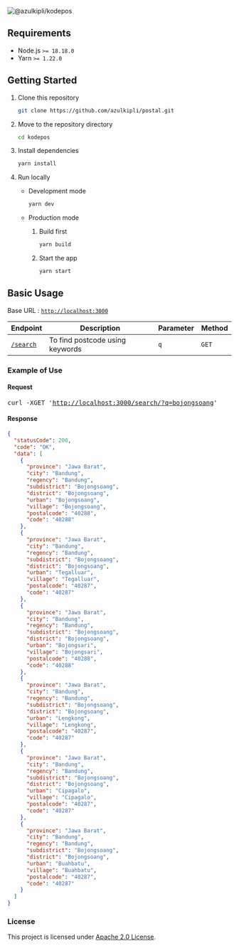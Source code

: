 ![@azulkipli/kodepos](https://socialify.git.ci/azulkipli/postal/image?description=1&descriptionEditable=Indonesian%20postal%20code%20search%20API%20by%20place%20name%2C%20village%20or%20city.&font=Raleway&forks=1&issues=1&logo=https%3A%2F%2Fraw.githubusercontent.com%2Ftwitter%2Ftwemoji%2Fmaster%2Fassets%2Fsvg%2F1f4ee.svg&name=1&owner=1&pattern=Charlie%20Brown&pulls=1&stargazers=1&theme=Dark)

## Requirements

- Node.js `>= 18.18.0`
- Yarn `>= 1.22.0`

## Getting Started

1. Clone this repository

   ```bash
   git clone https://github.com/azulkipli/postal.git
   ```

2. Move to the repository directory

   ```bash
   cd kodepos
   ```

3. Install dependencies

   ```bash
   yarn install
   ```

4. Run locally

   - Development mode

     ```bash
     yarn dev
     ```

   - Production mode

     1. Build first

        ```bash
        yarn build
        ```

     2. Start the app

        ```bash
        yarn start
        ```


## Basic Usage

Base URL : [`http://localhost:3000`](https://flik-postal.vercel.app)

| Endpoint                                       | Description                     | Parameter | Method |
| ---------------------------------------------- | ------------------------------- | --------- | ------ |
| [`/search`](https://flik-postal.vercel.app/search) | To find postcode using keywords | `q`       | `GET`  |

### Example of Use

#### Request

<pre>
curl -XGET '<a href="https://flik-postal.app/?q=bojongsoang">http://localhost:3000/search/?q=bojongsoang</a>'
</pre>

#### Response

```json
{
  "statusCode": 200,
  "code": "OK",
  "data": [
    {
      "province": "Jawa Barat",
      "city": "Bandung",
      "regency": "Bandung",
      "subdistrict": "Bojongsoang",
      "district": "Bojongsoang",
      "urban": "Bojongsoang",
      "village": "Bojongsoang",
      "postalcode": "40288",
      "code": "40288"
    },
    {
      "province": "Jawa Barat",
      "city": "Bandung",
      "regency": "Bandung",
      "subdistrict": "Bojongsoang",
      "district": "Bojongsoang",
      "urban": "Tegalluar",
      "village": "Tegalluar",
      "postalcode": "40287",
      "code": "40287"
    },
    {
      "province": "Jawa Barat",
      "city": "Bandung",
      "regency": "Bandung",
      "subdistrict": "Bojongsoang",
      "district": "Bojongsoang",
      "urban": "Bojongsari",
      "village": "Bojongsari",
      "postalcode": "40288",
      "code": "40288"
    },
    {
      "province": "Jawa Barat",
      "city": "Bandung",
      "regency": "Bandung",
      "subdistrict": "Bojongsoang",
      "district": "Bojongsoang",
      "urban": "Lengkong",
      "village": "Lengkong",
      "postalcode": "40287",
      "code": "40287"
    },
    {
      "province": "Jawa Barat",
      "city": "Bandung",
      "regency": "Bandung",
      "subdistrict": "Bojongsoang",
      "district": "Bojongsoang",
      "urban": "Cipagalo",
      "village": "Cipagalo",
      "postalcode": "40287",
      "code": "40287"
    },
    {
      "province": "Jawa Barat",
      "city": "Bandung",
      "regency": "Bandung",
      "subdistrict": "Bojongsoang",
      "district": "Bojongsoang",
      "urban": "Buahbatu",
      "village": "Buahbatu",
      "postalcode": "40287",
      "code": "40287"
    }
  ]
}
```


### License

This project is licensed under [Apache 2.0 License](https://github.com/azulkipli/postal/blob/main/LICENSE).
